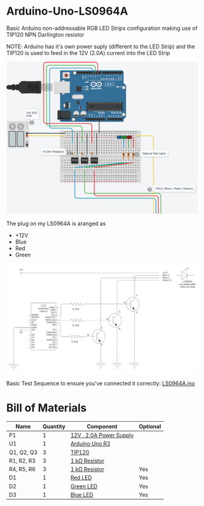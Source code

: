 # Arduino-Uno-LS0964A
Basic Arduino non-addressable RGB LED Strips configuration making use of TIP120 NPN Darlington resistor

NOTE: Arduino has it's own power suply (different to the LED Strip) and the TIP120 is used to feed in the 12V (2.0A) current into the LED Strip

![Wiring Diagram](https://github.com/shark711/Arduino-Uno-LS0964A/blob/main/images/LS0964A.png?raw=true)

The plug on my LS0964A is aranged as

- +12V
- Blue 
- Red
- Green

![Circuit Diagram](https://github.com/shark711/Arduino-Uno-LS0964A/blob/main/images/CircuitDiagram.png?raw=true)

Basic Test Sequence to ensure you've connected it correctly: [LS0964A.ino](https://github.com/shark711/Arduino-Uno-LS0964A/blob/main/LS0964A/LS0964A.ino)

# Bill of Materials

| Name       | Quantity | Component                         | Optional |
| ---------- | -------- | --------------------------------- | -------- |
| P1         | 1        | [12V , 2.0A Power Supply][BOM_P1] |          |
| U1         | 1        | [Arduino Uno R3][BOM_U1]          |          |
| Q1, Q2, Q3 | 3        | [TIP120][BOM_Q1]                  |          |
| R1, R2, R3 | 3        | [1 kΩ Resistor][BOM_R1]           |          |
| R4, R5, R6 | 3        | [1 kΩ Resistor][BOM_R1]           | Yes      |
| D1         | 1        | [Red LED][BOM_D1]                 | Yes      |
| D2         | 1        | [Green LED][BOM_D2]               | Yes      |
| D3         | 1        | [Blue LED][BOM_D3]                | Yes      |

[BOM_U1]: https://www.amazon.com/s?k=Arduino+Uno+R3&rh=n%3A541966&dc&qid=1609465795&rnid=2941120011&ref=sr_nr_n_1 "Amazon"
[BOM_R1]: https://www.amazon.com/s?k=1+k%E2%84%A6+Resistor&rh=n%3A306805011&dc&qid=1609465849&rnid=2941120011&ref=sr_nr_n_1 "Amazon"
[BOM_P1]: https://www.amazon.com/s?k=Regulated+12V+Transformer+power+supply&rh=n%3A5486425011&ref=nb_sb_noss "Amazon"
[BOM_D1]: https://www.amazon.com/s?k=Red+Light+Emitting+Diode&rh=n%3A228013&dc&qid=1609466136&rnid=2941120011&ref=sr_nr_n_3 "Amazon"
[BOM_D2]: https://www.amazon.com/s?k=Green+Light+Emitting+Diode&rh=n%3A228013&dc&qid=1609466136&rnid=2941120011&ref=sr_nr_n_3 "Amazon"
[BOM_D3]: https://www.amazon.com/s?k=Blue+Light+Emitting+Diode&rh=n%3A228013&dc&qid=1609466136&rnid=2941120011&ref=sr_nr_n_3 "Amazon"
[BOM_Q1]: https://www.amazon.com/s?k=tip120&rh=n%3A306910011%2Cn%3A306913011&dc&qid=1609465248&rnid=2941120011&ref=sr_nr_n_2 "Amazon"
